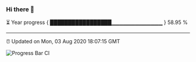 ### Hi there 👋

⏳ Year progress { █████████████████▁▁▁▁▁▁▁▁▁▁▁▁▁ } 58.95 %

---

⏰ Updated on Mon, 03 Aug 2020 18:07:15 GMT

![Progress Bar CI](https://github.com/liununu/liununu/workflows/Progress%20Bar%20CI/badge.svg)
